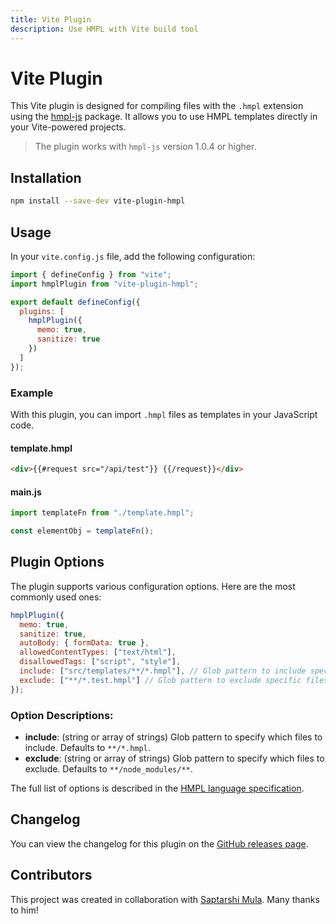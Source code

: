 ```yaml
---
title: Vite Plugin
description: Use HMPL with Vite build tool
---
```


# Vite Plugin

This Vite plugin is designed for compiling files with the `.hmpl` extension using the [hmpl-js](https://www.npmjs.com/package/hmpl-js) package. It allows you to use HMPL templates directly in your Vite-powered projects.

> The plugin works with `hmpl-js` version 1.0.4 or higher.

## Installation

```bash
npm install --save-dev vite-plugin-hmpl
```

## Usage

In your `vite.config.js` file, add the following configuration:

```javascript
import { defineConfig } from "vite";
import hmplPlugin from "vite-plugin-hmpl";

export default defineConfig({
  plugins: [
    hmplPlugin({
      memo: true,
      sanitize: true
    })
  ]
});
```

### Example

With this plugin, you can import `.hmpl` files as templates in your JavaScript code.

#### template.hmpl

```html
<div>{{#request src="/api/test"}} {{/request}}</div>
```

#### main.js

```javascript
import templateFn from "./template.hmpl";

const elementObj = templateFn();
```

## Plugin Options

The plugin supports various configuration options. Here are the most commonly used ones:

```javascript
hmplPlugin({
  memo: true,
  sanitize: true,
  autoBody: { formData: true },
  allowedContentTypes: ["text/html"],
  disallowedTags: ["script", "style"],
  include: ["src/templates/**/*.hmpl"], // Glob pattern to include specific files
  exclude: ["**/*.test.hmpl"] // Glob pattern to exclude specific files
});
```

### Option Descriptions:

- **include**: (string or array of strings) Glob pattern to specify which files to include. Defaults to `**/*.hmpl`.
- **exclude**: (string or array of strings) Glob pattern to specify which files to exclude. Defaults to `**/node_modules/**`.

The full list of options is described in the [HMPL language specification](https://spec.hmpl-lang.dev/#options).

## Changelog

You can view the changelog for this plugin on the [GitHub releases page](https://github.com/hmpl-language/vite-plugin-hmpl/releases).

## Contributors

This project was created in collaboration with [Saptarshi Mula](https://github.com/toyaAoi). Many thanks to him!
